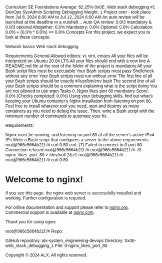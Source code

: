 
Curriculum
SE Foundations
Average: 62.25%
0x0E. Web stack debugging #1
DevOps
SysAdmin
Scripting
Debugging
 Weight: 1
 Project over - took place from Jul 8, 2024 6:00 AM to Jul 12, 2024 6:00 AM
 An auto review will be launched at the deadline
In a nutshell…
Auto QA review: 0.0/3 mandatory & 0.0/3 optional
Altogether:  0.0%
Mandatory: 0.0%
Optional: 0.0%
Calculation:  0.0% + (0.0% * 0.0%)  == 0.0%
Concepts
For this project, we expect you to look at these concepts:

Network basics
Web stack debugging


Requirements
General
Allowed editors: vi, vim, emacs
All your files will be interpreted on Ubuntu 20.04 LTS
All your files should end with a new line
A README.md file at the root of the folder of the project is mandatory
All your Bash script files must be executable
Your Bash scripts must pass Shellcheck without any error
Your Bash scripts must run without error
The first line of all your Bash scripts should be exactly #!/usr/bin/env bash
The second line of all your Bash scripts should be a comment explaining what is the script doing
You are not allowed to use wget
Tasks
0. Nginx likes port 80
mandatory
Score: 0.0% (Checks completed: 0.0%)
Using your debugging skills, find out what’s keeping your Ubuntu container’s Nginx installation from listening on port 80. Feel free to install whatever tool you need, start and destroy as many containers as you need to debug the issue. Then, write a Bash script with the minimum number of commands to automate your fix.

Requirements:

Nginx must be running, and listening on port 80 of all the server’s active IPv4 IPs
Write a Bash script that configures a server to the above requirements
root@966c5664b21f:/# curl 0:80
curl: (7) Failed to connect to 0 port 80: Connection refused
root@966c5664b21f:/#
root@966c5664b21f:/# ./0-nginx_likes_port_80 > /dev/null 2&>1
root@966c5664b21f:/#
root@966c5664b21f:/# curl 0:80
<!DOCTYPE html>
<html>
<head>
<title>Welcome to nginx!</title>
<style>
    body {
        width: 35em;
        margin: 0 auto;
        font-family: Tahoma, Verdana, Arial, sans-serif;
    }
</style>
</head>
<body>
<h1>Welcome to nginx!</h1>
<p>If you see this page, the nginx web server is successfully installed and
working. Further configuration is required.</p>

<p>For online documentation and support please refer to
<a href="http://nginx.org/">nginx.org</a>.<br/>
Commercial support is available at
<a href="http://nginx.com/">nginx.com</a>.</p>

<p><em>Thank you for using nginx.</em></p>
</body>
</html>
root@966c5664b21f:/#
Repo:

GitHub repository: alx-system_engineering-devops
Directory: 0x0E-web_stack_debugging_1
File: 0-nginx_likes_port_80
    
Copyright © 2024 ALX, All rights reserved.



